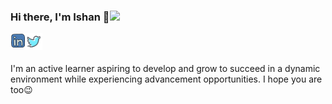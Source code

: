 ### Hi there, I'm Ishan 👋<img src="https://raw.githubusercontent.com/tobimori/tobimori/main/wave.gif" width="40"><br>

<a href="https://www.linkedin.com/in/ishan-agrawal/">
  <img align="left" alt="Ishan Agrawal | LinkedIn" width="24px" src="https://raw.githubusercontent.com/ishanag9/ishanag9/master/assets/linkedin.png" />
</a>
<a href="https://twitter.com/highonbytes">
  <img align="left" alt="Ishan Agrawal | Twitter" width="27px" src="https://raw.githubusercontent.com/ishanag9/ishanag9/master/assets/twitter.png" />
</a>

<br />
<br />

I'm an active learner aspiring to develop and grow to succeed in a dynamic environment while experiencing advancement opportunities. I hope you are too😉

<!--
**ishanag9/ishanag9** is a ✨ _special_ ✨ repository because its `README.md` (this file) appears on your GitHub profile.

Here are some ideas to get you started:

- 🔭 I’m currently working on ...
- 🌱 I’m currently learning ...
- 👯 I’m looking to collaborate on ...
- 🤔 I’m looking for help with ...
- 💬 Ask me about ...
- 📫 How to reach me: ...
- 😄 Pronouns: ...
- ⚡ Fun fact: ...
-->

